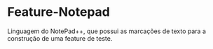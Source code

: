 # Feature-Notepad
Linguagem do NotePad++, que possui as marcações de texto para a construção de uma feature de teste.
